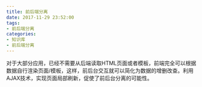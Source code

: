 ```yaml
---
title: 前后端分离
date: 2017-11-29 23:52:00
tags: 
- 前后端分离
categories:
- 知识库
- 前后端分离
---
```

对于大部分应用，已经不需要从后端读取HTML页面或者模板，前端完全可以根据数据自行渲染页面/模板，这样，前后台交互就可以简化为数据的增删改查。利用AJAX技术，实现页面局部刷新，促使了前后台分离的可能性。<!--more-->
